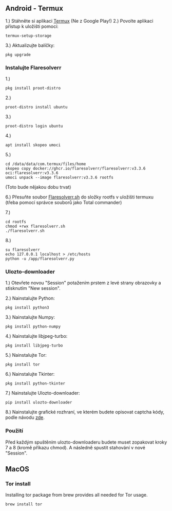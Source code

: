 ## Android - Termux

1.) Stáhněte si aplikaci [Termux](https://termux.com/) (Ne z Google Play!)
2.) Povolte aplikaci přístup k uložišti pomocí:
```shell
termux-setup-storage
```
3.) Aktualizujte balíčky:
```shell
pkg upgrade
```
### Instalujte Flaresolverr
1.) 
```
pkg install proot-distro
```
2.)
```
proot-distro install ubuntu
```
3.)
```
proot-distro login ubuntu
```
4.)
```
apt install skopeo umoci
```
5.)
```
cd /data/data/com.termux/files/home
skopeo copy docker://ghcr.io/flaresolverr/flaresolverr:v3.3.6 oci:flaresolverr:v3.3.6
umoci unpack --image flaresolverr:v3.3.6 rootfs
```
(Toto bude nějakou dobu trvat)

6.) Přesuňte soubor [Flaresolverr.sh](/Termux/Flaresolverr.sh) do složky rootfs v uložišti termuxu (třeba pomocí správce souborů jako Total commander)

7.) 
```
cd rootfs
chmod +rwx flaresolverr.sh
./flaresolverr.sh
```
8.)
```
su flaresolverr
echo 127.0.0.1 localhost > /etc/hosts
python -u /app/flaresolverr.py
```
### Ulozto-downloader
1.) Otevřete novou "Session" potažením prstem z levé strany obrazovky a stisknutím "New session".

2.) Nainstalujte Python:
```shell
pkg install python3
```
3.) Nainstalujte Numpy:
```shell
pkg install python-numpy
```
4.) Nainstalujte libjpeg-turbo:
```shell
pkg install libjpeg-turbo
```
5.) Nainstalujte Tor:
```shell
pkg install tor
```
6.) Nainstalujte Tkinter:
```shell
pkg install python-tkinter
```
7.) Nainstalujte Ulozto-downloader:
```shell
pip install ulozto-downloader
```
8.) Nainstalujte grafické rozhraní, ve kterém budete opisovat captcha kódy, podle návodu [zde](https://wiki.termux.com/wiki/Graphical_Environment).

### Použití
Před každým spuštěním ulozto-downloaderu budete muset zopakovat kroky 7 a 8 (kromě příkazu chmod). A následně spustit stahování v nové "Session".

## MacOS

### Tor install
Installing tor package from brew provides all needed for Tor usage.
```shell
brew install tor
```
